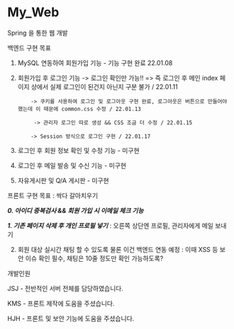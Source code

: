 # My_Web
Spring 을 통한 웹 개발

백엔드 구현 목표 
1. MySQL 연동하여 회원가입 기능 - 기능 구현 완료 22.01.08
2. 회원가입 후 로그인 기능 
           -> 로그인 확인만 가능!! => 즉 로그인 후 메인 index 페이지 상에서 실제 로그인이 된건지 아닌지 구분 불가 / 22.01.11

           -> 쿠키를 사용하여 로그인 및 로그아웃 구현 완료, 로그아웃은 버튼으로 만들어야 했는데 이 때문에 common.css 수정 / 22.01.13

            -> 관리자 로그인 따로 생성 && CSS 조금 더 수정 / 22.01.15

           -> Session 방식으로 로그인 구현 / 22.01.17

3. 로그인 후 회원 정보 확인 및 수정 기능 - 미구현
4. 로그인 후 메일 발송 및 수신 기능 - 미구현
5. 자유게시판 및 Q/A 게시판 - 미구현

프론트 구현 목표 : 싹다 갈아치우기

_**0. 아이디 중복검사 && 회원 가입 시 이메일 체크 기능**_

_**1. 기존 페이지 삭제 후 개인 프로필 넣기**_ : 오른쪽 상단엔 프로필, 관리자에게 메일 보내기

2. 회원 대상 실시간 채팅 할 수 있도록 물론 이건 백엔드 연동 예정 : 이때 XSS 등 보안 이슈 확인 필수, 채팅은 10줄 정도만 확인 가능하도록?



개발인원

JSJ - 전반적인 서버 전체를 담당하였습니다.

KMS - 프론트 제작에 도움을 주셨습니다.

HJH - 프론트 및 보안 기능에 도움을 주셨습니다.
